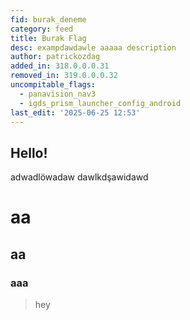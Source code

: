 ```yaml
---
fid: burak_deneme
category: feed
title: Burak Flag
desc: exampdawdawle aaaaa description
author: patrickozdag
added_in: 318.0.0.0.31
removed_in: 319.0.0.0.32
uncompitable_flags:
  - panavision_nav3
  - igds_prism_launcher_config_android
last_edit: '2025-06-25 12:53'
---
```


## Hello!

adwadlöwadaw
dawlkdşawidawd
# aa
## aa
### aaa

> hey
